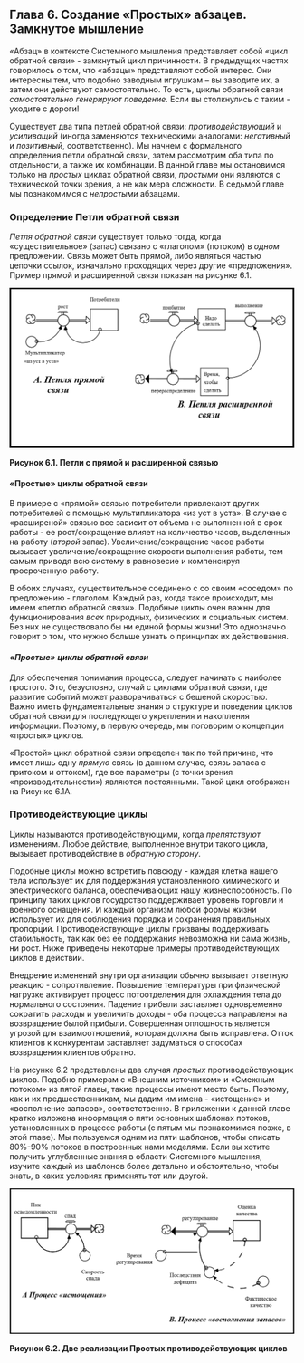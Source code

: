 ## Глава 6. Создание «Простых» абзацев. Замкнутое мышление
«Абзац» в контексте Системного мышления представляет собой «цикл обратной связи» - замкнутый цикл причинности. В предыдущих частях говорилось о том, что «абзацы» представляют собой интерес. Они интересны тем, что подобно заводным игрушкам – вы заводите их, а затем они действуют самостоятельно. То есть, циклы обратной связи *самостоятельно генерируют поведение.* Если вы столкнулись с таким - уходите с дороги!

Существует два типа петлей обратной связи: *противодействующий* и *усиливащий* (иногда заменяются техническими аналогами: *негативный* и *позитивный*, соответственно). Мы начнем с формального определения петли обратной связи, затем рассмотрим оба типа по отдельности, а также их комбинации. В данной главе мы остановимся только на *простых* циклах обратной связи, *простыми* они являются с технической точки зрения, а не как мера сложности. В седьмой главе мы познакомимся с *непростыми* абзацами.

### Определение Петли обратной связи
*Петля обратной связи* существует только тогда, когда «существительное» (запас) связано с «глаголом» (потоком) в *одном* предложении. Связь может быть прямой, либо являться частью цепочки ссылок, изначально проходящих через другие «предложения». Пример прямой и расширенной связи показан на рисунке 6.1.

![Рисунок 6.1](figure06-01.png)

**Рисунок 6.1. Петли с прямой и расширенной связью**

#### «Простые» циклы обратной связи

В примере с «прямой» связью потребители привлекают других потребителей с помощью мультипликатора «из уст в уста». В случае с «расширеной» связью все зависит от объема не выполненной в срок работы - ее рост/сокращение влияет на количество часов, выделенных на работу (*второй* запас). Увеличение/сокращение часов работы вызывает увеличение/сокращение скорости выполнения работы, тем самым приводя всю систему в равновесие и компенсируя просроченную работу.

В обоих случаях, существительное соединено с со своим «соседом» по предложению - глаголом. Каждый раз, когда такое происходит, мы имеем «петлю обратной связи». Подобные циклы очен важны для функционирования *всех* природных, физических и социальных систем. Без них не существовало бы ни единой формы жизни! Это однозначно говорит о том, что нужно больше узнать о принципах их действования.

#### *«Простые» циклы обратной связи*

Для обеспечения понимания процесса, следует начинать с наиболее простого. Это, безусловно, случай с циклами обратной связи, где  развитие событий может разворачиваться с бешеной скоростью. Важно иметь фундаментальные знания о структуре и поведении циклов обратной связи для последующего укрепления и накопления информации. Поэтому, в первую очередь, мы поговорим о концепции «простых» циклов.

«Простой» цикл обратной связи определен так по той причине, что имеет лишь одну *прямую* связь (в данном случае, связь запаса с притоком и оттоком), где все параметры (с точки зрения «производительности») являются постоянными. Такой цикл отображен на Рисунке 6.1А.

### Противодействующие циклы 

Циклы называются противодействующими, когда *препятствуют* изменениям. Любое действие, выполненное внутри такого цикла, вызывает противодействие в *обратную сторону*.

Подобные циклы можно встретить повсюду - каждая клетка нашего тела использует их для поддержания установленного химического и электрического баланса, обеспечивающих нашу жизнеспособность. По принципу таких циклов госудрство поддерживает уровень торговли и военного оснащения. И каждый организм любой формы жизни использует их для соблюдения порядка и сохранения правильных пропорций. Противодействующие циклы призваны поддерживать стабильность, так как без ее поддержания невозможна ни сама жизнь, ни рост. Ниже приведены некоторые примеры противодействующих циклов в действии.

Внедрение изменений внутри организации обычно вызывает ответную реакцию - сопротивление. Повышение температуры при физической нагрузке активирует процесс потоотделения для охлаждения тела до нормального состояния. Падение прибыли заставляет одновременно сократить расходы и увеличить доходы - оба процесса направлены на возвращение былой прибыли. Совершенная оплошность является угрозой для взаимоотношений, которая должна быть исправлена. Отток клиентов к конкурентам заставляет задуматься о способах возвращения клиентов обратно.

На рисунке 6.2 представлены два случая *простых* противодействующих циклов. Подобно примерам с «Внешним источником» и «Смежным потоком» из пятой главы, такие процессы имеют место быть. Поэтому, как и их предшественникам, мы дадим им имена - «истощение» и «восполнение запасов», соответственно. В приложении к данной главе кратко изложена информация о пяти основных шаблонах потоков, установленных в процессе работы (с пятым мы познакомимся позже, в этой главе). Мы пользуемся одним из пяти шаблонов, чтобы описать 80%-90% потоков в построенных нами моделями. Если вы хотите получить углубленные знания в области Системного мышления, изучите каждый из шаблонов более детально и обстоятельно, чтобы знать, в каких условиях применять тот или другой.

![Рисунок 6.2](figure06-02.png)

**Рисунок 6.2. Две реализации Простых противодействующих циклов**
